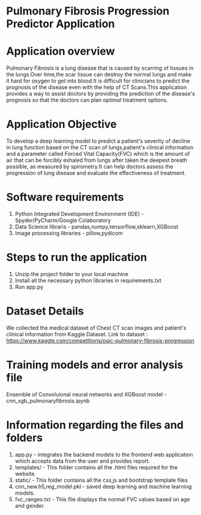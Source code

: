# Pulmonary Fibrosis Progression Predictor Application

# Application overview
Pulmonary Fibrosis is a lung disease that is caused by scarring of tissues in the lungs.Over time,the scar tissue can destroy the normal lungs and make it hard for oxygen to get into blood.It is difficult for clinicians to predict the prognosis of the disease even with the help of CT Scans.This application provides a way to assist doctors by providing the prediction of the disease's prognosis so that the doctors can plan optimal treatment options.

# Application Objective 
To develop a deep learning model to predict a patient's severity of decline in lung function based on the CT scan of lungs,patient's clinical information and a parameter called Forced Vital Capacity(FVC) which is the amount of air that can be forcibly exhaled from lungs after taken the deepest breath possible, as measured by spirometry.It can help doctors assess the progression of lung disease and evaluate the effectiveness of treatment.

# Software requirements
1. Python Integrated Development Environment (IDE) - Spyder/PyCharm/Google Colaboratory
2. Data Science libraris - pandas,numpy,tensorflow,sklearn,XGBoost
3. Image processing libraries - pillow,pydicom 

# Steps to run the application
1. Unzip the project folder to your local machine
2. Install all the necessary python libraries in requirements.txt
3. Run app.py 

# Dataset Details
We collected the medical dataset of Chest CT scan images and patient's clinical information from Kaggle Dataset.
Link to dataset : https://www.kaggle.com/competitions/osic-pulmonary-fibrosis-progression

# Training models and error analysis file
Ensemble of Convoluional neural networks and XGBoost model - cnn_xgb_pulmonaryfibrosis.ipynb

# Information regarding the files and folders
1. app.py - integrates the backend models to the frontend web application which accepts data from the user and provides report.
2. templates/ - This folder contains all the .html files required for the website.
3. static/ - This folder contains all the css,js and bootstrap template files
4. cnn_new.h5,reg_model.pkl - saved deep learning and machine learning models.
5. fvc_ranges.txt - This file displays the normal FVC values based on age and gender.





